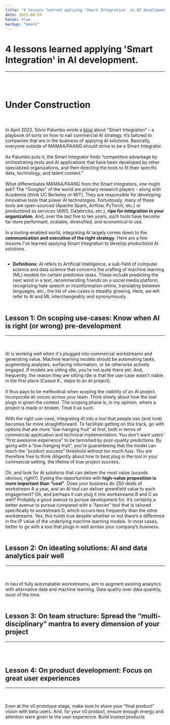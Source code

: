 ```yaml
---
title: "4 lessons learned applying 'Smart Integration' in AI development."
date: 2022-08-10
katex: true
markup: "mmark"
---
```


# 4 lessons learned applying 'Smart Integration' in AI development.
---
<br><br>
# **Under Construction**
<br><br>
In April 2022, Silvio Palumbo wrote a <a target="_blank" rel="noopener noreferrer" href="https://medium.com/bcggamma/smart-integration-four-levels-of-ai-maturity-and-why-its-ok-to-be-at-level-3-2af0c94c9614">blog</a> about “Smart Integration” – a playbook of sorts on how to nail commercial AI strategy. It’s tailored to companies that are in the business of applying AI solutions. Basically, everyone outside of MAMAA/FAANG should strive to be a Smart Integrator.
<br><br>
As Palumbo puts it, the Smart Integrator finds “competitive advantage by orchestrating tools and AI applications that have been developed by other specialized organizations, and then directing the tools to fit their specific data, technology, and talent context.” 
<br><br>
What differentiates MAMAA/FAANG from the Smart Integrators, one might ask? The "Googles" of the world are primary research players – along with Academia (think UC Berkeley or MIT). They are responsible for developing innovative tools that power AI technologies. Fortuitously, many of these tools are open-sourced (Apache Spark, Airflow, PyTorch, etc.) or productized as services (AWS, Databricks, etc.), **ripe for integration in your organization**. And, over the last five to ten years, such tools have become far more performant, scalable, diversified, and economical to use. 
<br><br>
In a tooling-enabled world, integrating AI largely comes down to the **communication and execution of the right strategy**. Here are a few lessons I’ve learned applying Smart Integration to develop productized AI solutions.
<br><br>
* **Definitions**: AI refers to Artificial Intelligence, a sub-field of computer science and data science that concerns the crafting of machine learning (ML) models for certain predictive tasks. These include predicting the next word in a text, recommending friends on a social media platform, recognizing hate speech or misinformation online, translating between languages, etc., the list of use-cases is steadily growing. Here, we will refer to AI and ML interchangeably and synonymously. 
<br><br>
## Lesson 1: On scoping use-cases: Know when AI is right (or wrong) pre-development
---
<br><br>
AI is working well when it's plugged into commercial workstreams and generating value. Machine learning models should be automating tasks, augmenting analyses, surfacing information, or be otherwise actively engaged. If models are sitting idle, you’re not quite there yet. And, frequently, the reason they are sitting idle is that the use-case wasn’t viable in the first place (Cassie K., steps to an AI project).
<br><br>
It thus pays to be methodical when scoping the viability of an AI project. Incorporate all voices across your team. Think slowly about how the tool plugs in given the context. The scoping phase is, in my opinion, where a project is made or broken. Treat it as such.
<br><br>
With the right use-case, integrating AI into a tool that people use (and love) becomes far more straightforward. To facilitate getting on this track, go with options that are more “low-hanging fruit” at first, both in terms of commercial application and technical implementation. You don't want users’ “first awesome experience” to be tarnished by poor-quality predictions. By going with a “low-hanging fruit”, you’re guaranteeing that the model can reach the “product success” threshold without too much fuss. You are therefore free to think diligently about how to best plug in the tool in your commercial setting, the lifeline of true project success. 
<br><br>
Oh, and look for AI solutions that can deliver the most value (sounds obvious, right?). Eyeing the opportunities with **high-value proposition is more important than “cool”**. Does your business do 250 deals of workstream A a year, and an AI tool can deliver greenfield value to each engagement? Oh, and perhaps it can plug it into workstreams B and C as well? Probably a good avenue to pursue development for. It’s certainly a better avenue to pursue compared with a “fancier”  tool that is tailored specifically to workstream D, which occurs less frequently than the other workstreams. Yes, this holds true despite whether or not there’s a difference in the IP value of the underlying machine learning models. In most cases, better to go with a tool that plugs in well across your company’s business. 
<br><br>
## Lesson 2: On ideating solutions: AI and data analytics pair well
---
<br><br>
In lieu of fully automatable workstreams, aim to augment existing analytics with alternative data and machine learning. Data quality over data quantity, most of the time.
<br><br>
## Lesson 3: On team structure: Spread the “multi-disciplinary” mantra to every dimension of your project
---
<br><br>
## Lesson 4: On product development: Focus on great user experiences
---
<br><br>
Even at the v0 prototype stage, make sure to share your “final product” vision with beta users. And, for your v0 product, ensure enough energy and attention were given to the user experience. Build trusted products
